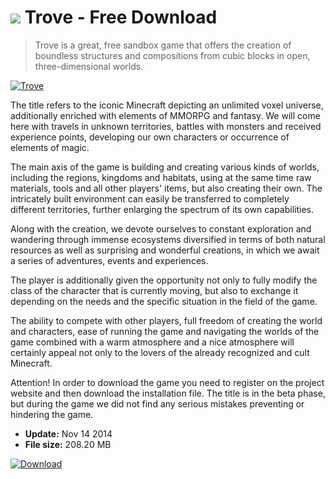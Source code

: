 # ![](https://cdn.softexe.net/static/icon/win.gif) Trove  - Free Download

> Trove is a great, free sandbox game that offers the creation of boundless structures and compositions from cubic blocks in open, three-dimensional worlds.

[![Trove](https://gallery.dpcdn.pl/imgc/Tools/55433/g_-_420x350_1.5_-_x20141114141902_0.jpg)](https://softexe.net/win/games-entertainment/rpg/trove:pbeac.html)

The title refers to the iconic Minecraft depicting an unlimited voxel universe, additionally enriched with elements of MMORPG and fantasy. We will come here with travels in unknown territories, battles with monsters and received experience points, developing our own characters or occurrence of elements of magic.
 
 The main axis of the game is building and creating various kinds of worlds, including the regions, kingdoms and habitats, using at the same time raw materials, tools and all other players' items, but also creating their own. The intricately built environment can easily be transferred to completely different territories, further enlarging the spectrum of its own capabilities.
 
 Along with the creation, we devote ourselves to constant exploration and wandering through immense ecosystems diversified in terms of both natural resources as well as surprising and wonderful creations, in which we await a series of adventures, events and experiences.
 
 The player is additionally given the opportunity not only to fully modify the class of the character that is currently moving, but also to exchange it depending on the needs and the specific situation in the field of the game.
 
 The ability to compete with other players, full freedom of creating the world and characters, ease of running the game and navigating the worlds of the game combined with a warm atmosphere and a nice atmosphere will certainly appeal not only to the lovers of the already recognized and cult Minecraft.
 
 Attention!
 In order to download the game you need to register on the project website and then download the installation file.
 The title is in the beta phase, but during the game we did not find any serious mistakes preventing or hindering the game.


- **Update:** Nov 14 2014
- **File size:** 208.20 MB

[![Download](https://cdn.softexe.net/static/img/download.png)](https://softexe.net/win/games-entertainment/rpg/trove:pbeac.html)

